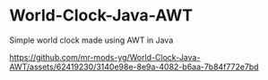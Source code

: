 # World-Clock-Java-AWT
Simple world clock made using AWT in Java 


https://github.com/mr-mods-yg/World-Clock-Java-AWT/assets/62419230/3140e98e-8e9a-4082-b6aa-7b84f772e7bd

